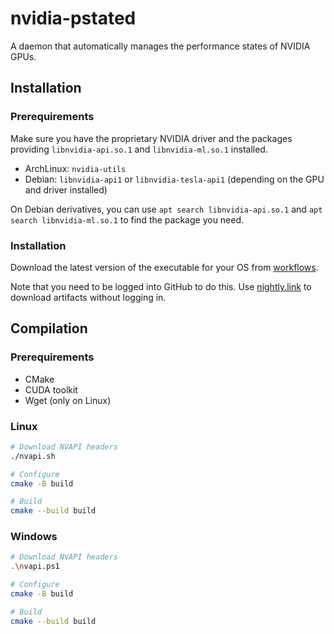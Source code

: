 # nvidia-pstated

A daemon that automatically manages the performance states of NVIDIA GPUs.

## Installation

### Prerequirements

Make sure you have the proprietary NVIDIA driver and the packages providing `libnvidia-api.so.1` and `libnvidia-ml.so.1` installed.

- ArchLinux: `nvidia-utils`
- Debian: `libnvidia-api1` or `libnvidia-tesla-api1` (depending on the GPU and driver installed)

On Debian derivatives, you can use `apt search libnvidia-api.so.1` and `apt search libnvidia-ml.so.1` to find the package you need.

### Installation

Download the latest version of the executable for your OS from [workflows](https://github.com/sasha0552/nvidia-pstated/actions).

Note that you need to be logged into GitHub to do this. Use [nightly.link](https://nightly.link/) to download artifacts without logging in.

## Compilation

### Prerequirements

* CMake
* CUDA toolkit
* Wget (only on Linux)

### Linux

```sh
# Download NVAPI headers
./nvapi.sh

# Configure
cmake -B build

# Build
cmake --build build
```

### Windows

```sh
# Download NVAPI headers
.\nvapi.ps1

# Configure
cmake -B build

# Build
cmake --build build
```
